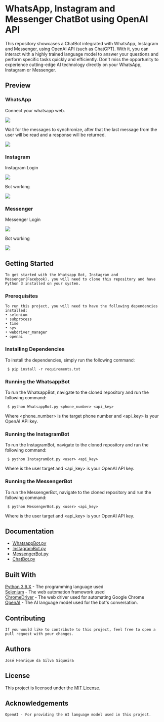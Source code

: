 # WhatsApp, Instagram and Messenger ChatBot using OpenAI API
 This repository showcases a ChatBot integrated with WhatsApp, Instagram and Messenger, using OpenAI API (such as ChatGPT). With it, you can interact with a highly trained language model to answer your questions and perform specific tasks quickly and efficiently. Don't miss the opportunity to experience cutting-edge AI technology directly on your WhatsApp, Instagram or Messenger.
 
## Preview

### WhatsApp
<p float="left">
<p> Connect your whatsapp web. </p>
<img src="/Images/Login.png?raw=true">
<p> Wait for the messages to synchronize, after that the last message from the user will be read and a response will be returned. </p>
<img src="/Images/example.png?raw=true">
</p>

### Instagram

<p float="left">
<p> Instagram Login </p>
<img src="/Images/InstagramLogin.png?raw=true">
<p> Bot working </p>
<img src="/Images/Instaexample.png?raw=true">
</p>

### Messenger

<p float="left">
<p> Messenger Login </p>
<img src="/Images/MessengerLogin.png?raw=true">
<p> Bot working </p>
<img src="/Images/MessengerExample.png?raw=true">
</p>

## Getting Started
    To get started with the Whatsapp Bot, Instagram and Messenger(Facebook), you will need to clone this repository and have Python 3 installed on your system.

### Prerequisites
    To run this project, you will need to have the following dependencies installed:
    • selenium
    • subprocess
    • time
    • sys
    • webdriver_manager
    • openai

### Installing Dependencies
To install the dependencies, simply run the following command:
```console
 $ pip install -r requirements.txt
```

### Running the WhatsappBot
To run the WhatsappBot, navigate to the cloned repository and run the following command:
```console
 $ python WhatsappBot.py <phone_number> <api_key>
```

Where <phone_number> is the target phone number and <api_key> is your OpenAI API key.

### Running the InstagramBot
To run the InstagramBot, navigate to the cloned repository and run the following command:
```console
 $ python InstagramBot.py <user> <api_key>
```

Where <user> is the user target and <api_key> is your OpenAI API key.

### Running the MessengerBot
To run the MessengerBot, navigate to the cloned repository and run the following command:
```console
 $ python MessengerBot.py <user> <api_key>
```

Where <user> is the user target and <api_key> is your OpenAI API key.

## Documentation
- [WhatsappBot.py](/Docs/WhatsappBotDOC.md)
- [InstagramBot.py](/Docs/InstagramBotDOC.md)
- [MessengerBot.py](/Docs/MessengerBotDOC.md)
- [ChatBot.py](/Docs/ChatBotDOC.md)

## Built With
  [Python 3.9.X](https://www.python.org/downloads/) - The programming language used <br/>
  [Selenium](https://www.selenium.dev/) - The web automation framework used <br/>
  [ChromeDriver](https://chromedriver.chromium.org/home) - The web driver used for automating Google Chrome <br/>
  [OpenAI](https://openai.com) - The AI language model used for the bot's conversation. <br/>

## Contributing
    If you would like to contribute to this project, feel free to open a pull request with your changes.

## Authors
    José Henrique da Silva Siqueira

## License
   This project is licensed under the [MIT License](/LICENSE).

## Acknowledgements
    OpenAI - For providing the AI language model used in this project.




